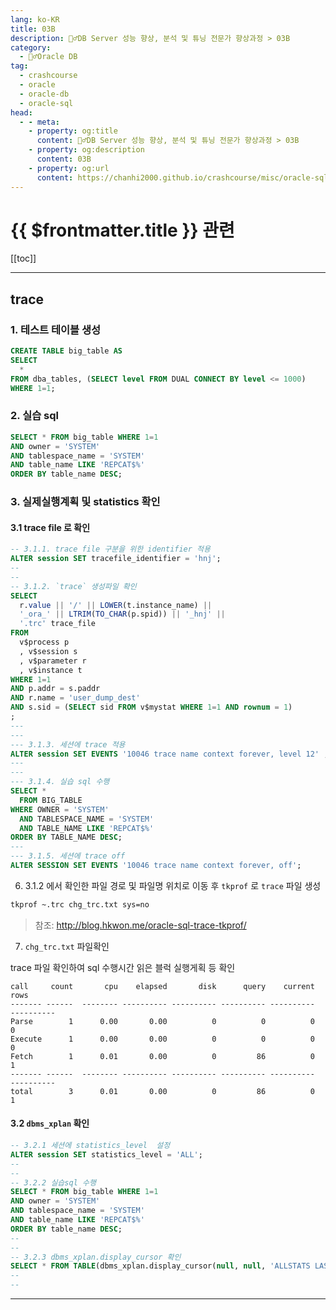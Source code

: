 ```yaml
---
lang: ko-KR
title: 03B
description: 🙆‍♂️DB Server 성능 향상, 분석 및 튜닝 전문가 향상과정 > 03B
category:
  - 🙆‍♂️Oracle DB
tag: 
  - crashcourse
  - oracle
  - oracle-db
  - oracle-sql
head:
  - - meta:
    - property: og:title
      content: 🙆‍♂️DB Server 성능 향상, 분석 및 튜닝 전문가 향상과정 > 03B
    - property: og:description
      content: 03B
    - property: og:url
      content: https://chanhi2000.github.io/crashcourse/misc/oracle-sql-db-tuning/03b.html
---
```


# {{ $frontmatter.title }} 관련

[[toc]]

---

## trace

### 1. 테스트 테이블 생성

```sql
CREATE TABLE big_table AS 
SELECT 
  * 
FROM dba_tables, (SELECT level FROM DUAL CONNECT BY level <= 1000)
WHERE 1=1;
```


### 2. 실습 sql

```sql
SELECT * FROM big_table WHERE 1=1
AND owner = 'SYSTEM'
AND tablespace_name = 'SYSTEM'
AND table_name LIKE 'REPCAT$%'
ORDER BY table_name DESC;
```

### 3. 실제실행계획 및 statistics 확인

#### 3.1 trace file 로 확인


```sql
-- 3.1.1. trace file 구분을 위한 identifier 적용
ALTER session SET tracefile_identifier = 'hnj';
--
--
-- 3.1.2. `trace` 생성파일 확인
SELECT 
  r.value || '/' || LOWER(t.instance_name) || 
  '_ora_' || LTRIM(TO_CHAR(p.spid)) || '_hnj' || 
  '.trc' trace_file
FROM 
  v$process p
  , v$session s
  , v$parameter r
  , v$instance t
WHERE 1=1
AND p.addr = s.paddr
AND r.name = 'user_dump_dest'
AND s.sid = (SELECT sid FROM v$mystat WHERE 1=1 AND rownum = 1)
; 
---
---
--- 3.1.3. 세션에 trace 적용
ALTER session SET EVENTS '10046 trace name context forever, level 12' ; -- level 12로 생성
---
---
--- 3.1.4. 실습 sql 수행
SELECT *
  FROM BIG_TABLE
WHERE OWNER = 'SYSTEM'
  AND TABLESPACE_NAME = 'SYSTEM'
  AND TABLE_NAME LIKE 'REPCAT$%'
ORDER BY TABLE_NAME DESC;
---
--- 3.1.5. 세션에 trace off
ALTER SESSION SET EVENTS '10046 trace name context forever, off';
```

6. 3.1.2 에서 확인한 파일 경로 및 파일명 위치로 이동 후 `tkprof` 로 `trace` 파일 생성

```sh
tkprof ~.trc chg_trc.txt sys=no
```

> 참조: http://blog.hkwon.me/oracle-sql-trace-tkprof/

7. `chg_trc.txt`  파일확인

trace 파일 확인하여 sql 수행시간 읽은 블럭 실행게획 등 확인

```
call     count       cpu    elapsed       disk      query    current        rows
------- ------  -------- ---------- ---------- ---------- ----------  ----------
Parse        1      0.00       0.00          0          0          0           0
Execute      1      0.00       0.00          0          0          0           0
Fetch        1      0.01       0.00          0         86          0           1
------- ------  -------- ---------- ---------- ---------- ----------  ----------
total        3      0.01       0.00          0         86          0           1
```

#### 3.2 `dbms_xplan` 확인

```sql
-- 3.2.1 세션에 statistics_level  설정
ALTER session SET statistics_level = 'ALL';
--
--
-- 3.2.2 실습sql 수행
SELECT * FROM big_table WHERE 1=1
AND owner = 'SYSTEM'
AND tablespace_name = 'SYSTEM'
AND table_name LIKE 'REPCAT$%'
ORDER BY table_name DESC;
--
--
-- 3.2.3 dbms_xplan.display_cursor 확인
SELECT * FROM TABLE(dbms_xplan.display_cursor(null, null, 'ALLSTATS LAST'));
--
--
```

---

<TagLinks />